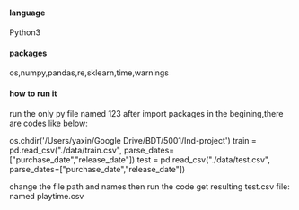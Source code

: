 #### language
Python3
#### packages
os,numpy,pandas,re,sklearn,time,warnings
#### how to run it
run the only py file named 123
after import packages in the begining,there are codes like below:

os.chdir('/Users/yaxin/Google Drive/BDT/5001/Ind-project')
train = pd.read_csv("./data/train.csv", parse_dates=["purchase_date","release_date"])
test = pd.read_csv("./data/test.csv", parse_dates=["purchase_date","release_date"])

change the file path and names then run the code
get resulting test.csv file: named playtime.csv
